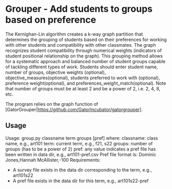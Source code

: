 # Grouper - Add students to groups based on preference

The Kernighan-Lin algorithm creates a k-way graph partition that determines the grouping of students based on their preferences for working with other students and compatibility with other classmates. The graph recognizes student compatibility through numerical weights (indicators of student positional relationship on the graph). This grouping method allows for a systematic approach and balanced number of student groups capable of tackling different types of work. Students should enter student name, number of groups, objective weights (optional), objective_measures(optional), students preferred to work with (optional), preference weight(optional), and preferences_weight_match(optional). Note that number of groups must be at least 2 and be a power of 2, i.e. 2, 4, 8, etc.

The program relies on the graph function of [GatorGrouper|https://github.com/GatorIncubator/gatorgrouper].

## Usage

Usage: group.py classname term groups [pref]
where:
   classname: class name, e.g., art101
   term: current term, e.g., f21, s22
   groups: number of groups (has to be a power of 2)
   pref: any value indicates a pref file has been written in data dir, e.g., art101-pref.csv
      Pref file format is: Dominic Jones,Hannah McAllister,-100
Requirements:
   * A survey file exists in the data dir corresponding to the term, e.g., art101s22
   * A pref file exists in the data dir for this term, e.g., art101s22-pref
